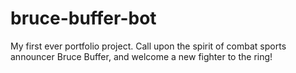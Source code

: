 # bruce-buffer-bot
My first ever portfolio project. Call upon the spirit of combat sports announcer Bruce Buffer, and welcome a new fighter to the ring!
